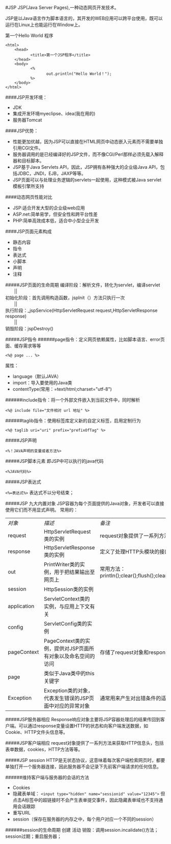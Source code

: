 #JSP
JSP(Java Server Pages),一种动态网页开发技术。

JSP是以Java语言作为脚本语言的，其开发的WEB应用可以跨平台使用，既可以运行在Linux上也能运行在Window上。

第一个Hello World 程序

	<html>
	    <head>
	           <title>第一个JSP程序</title>
	    </head>
	    <body>
	           <%
	                  out.println("Hello World！");
	           %>
	    </body>
	</html>

####JSP开发环境：
<ul>
<li>JDK</li>
<li>集成开发环境myeclipse、idea(我在用的)</li>
<li>服务器Tomcat</li>
</ul>

####JSP优势：
<ul>
 <li>性能更加优越，因为JSP可以直接在HTML网页中动态嵌入元素而不需要单独引用CGI文件。
<li>服务器调用的是已经编译好的JSP文件，而不像CGI/Perl那样必须先载入解释器和目标脚本。
<li>JSP基于Java Servlets API，因此，JSP拥有各种强大的企业级Java API，包括JDBC，JNDI，EJB，JAXP等等。
<li>JSP页面可以与处理业务逻辑的servlets一起使用，这种模式被Java servlet 模板引擎所支持
</ul>

####动态网页性能对比
<ul>
<li>JSP:适合开发大型的企业级web应用
<li>ASP.net:简单易学，但安全性和跨平台性差
<li>PHP:简单高效成本低，适合中小型企业开发
</ul>


####JSP页面元素构成
<ul>
<li>静态内容
<li>指令
<li>表达式
<li>小脚本
<li>声明
<li>注释
</ul>


#####JSP页面的生命周期
编译阶段：解析文件，转化为servlet，编译servlet</br> 
　　||</br>
初始化阶段：首先调用构造函数，jspInit（）方法只执行一次</br>
　　||</br>
执行阶段：_jspService(HttpServletRequest request,HttpServletResponse response)</br>
　　||</br>
销毁阶段：jspDestroy()



#####JSP指令
######page指令：定义网页依赖属性，比如脚本语言、error页面、缓存需求等等

``<%@ page ... %>``

属性：
<ul>
<li>language（默认JAVA）
<li>import：导入要使用的Java类
<li>contentType(常用：=text/html;charset="utf-8")
</ul>


######include指令：将一个外部文件嵌入到当前文件中，同时解析

``<%@ include file="文件相对 url 地址" %>``



######taglib指令：使用标签库定义新的自定义标签，启用定制行为

``<%@ taglib uri="uri" prefix="prefixOfTag" %>``


#####JSP声明

``<%！JAVA声明的变量或者方法%>``

#####JSP脚本元素
即JSP中可以执行的java代码

``<%JAVA代码%>``


#####JSP表达式

``<%=表达式%>`` 表达式不以分号结束；

#####JSP 九大内置对象
JSP容器为每个页面提供的Java对象，开发者可以直接使用它们而不用显式声明。
常用的：

<table>
<tbody>
<tr>
<td><em>对象</em></td>
<td><em>描述</em></td>
<td><em>备注</em></td>
</tr>
<tr>
<td>request</td>
<td>HttpServletRequest类的实例</td>
<td>request对象提供了一系列方法来获取HTTP头信息，cookies，HTTP方法等等</td>
</tr>
<tr>
<td>response</td>
<td>HttpServletResponse类的实例</td>
<td>定义了处理HTTP头模块的接口</td>
</tr>
<tr>
<td>out</td>
<td>PrintWriter类的实例，用于把结果输出至网页上</td>
<td>常用方法：printIn();clear();flush();clearBuffer();getBufferSize();getRemaining();isAutoFlush();close();</td>
</tr>
<tr>
<td>session</td>
<td>HttpSession类的实例</td>
<td></td>
</tr>
<tr>
<td>application</td>
<td>ServletContext类的实例，与应用上下文有关</td>
<td></td>
</tr>
<tr>
<td>config</td>
<td>ServletConfig类的实例</td>
<td></td>
</tr>
<tr>
<td>pageContext</td>
<td>PageContext类的实例，提供对JSP页面所有对象以及命名空间的访问</td>
<td>存储了request对象和response对象的引用</td>
</tr>
<tr>
<td>page</td>
<td>类似于Java类中的this关键字</td>
<td></td>
</tr>
<tr>
<td>Exception</td>
<td>Exception类的对象，代表发生错误的JSP页面中对应的异常对象</td>
<td>通常用来产生对出错条件的适当响应</td>
</tr>
</tbody>
</table>


#####JSP服务器相应
Response响应对象主要将JSP容器处理后的结果传回到客户端。可以通过response变量设置HTTP的状态和向客户端发送数据，如Cookie、HTTP文件头信息等。


#####JSP客户端相应
request对象提供了一系列方法来获取HTTP信息头，包括表单数据，cookies，HTTP方法等等。

#####JSP session
HTTP是无状态协议，这意味着每次客户端检索网页时，都要单独打开一个服务器连接，因此服务器不会记录下先前客户端请求的任何信息。

######维持客户端与服务器的会话的方法
* Cookies
* 隐藏表单域：
  `<input type="hidden" name="sessionid" value="12345">`
但点击A标签中的超链接时不会产生表单提交事件，因此隐藏表单域也不支持通用会话跟踪
* 重写URL
* session（保存在服务器的内存之中，每个用户对应一个不同的session）


######session的生命周期
创建
活动
销毁：调用session.incalidate()方法；session过期；重启服务器；













